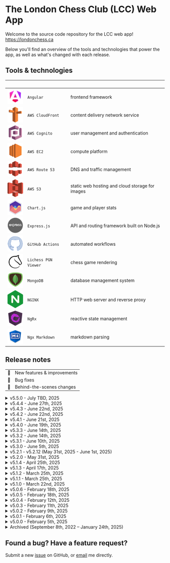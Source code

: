 # The London Chess Club (LCC) Web App

Welcome to the source code repository for the LCC web app! <https://londonchess.ca>

Below you'll find an overview of the tools and technologies that power the app, as well as what's changed with each release.

## Tools & technologies

|&nbsp;&nbsp;&nbsp;&nbsp;&nbsp;&nbsp;&nbsp;&nbsp;&nbsp;&nbsp;&nbsp;| | |
|-|-|-|
| [![Angular](readme-icons/angular.png)](https://angular.dev) | `Angular` | frontend framework |
| [![AWS Route 53](readme-icons/aws-route-53.png)](https://aws.amazon.com/route53) | `AWS CloudFront` | content delivery network service |
| [![AWS Cognito](readme-icons/aws-cognito.png)](https://aws.amazon.com/cognito) | `AWS Cognito` | user management and authentication |
| [![AWS EC2](readme-icons/aws-ec2.png)](https://aws.amazon.com/ec2) | `AWS EC2` | compute platform |
| [![AWS Route 53](readme-icons/aws-cloudfront.png)](https://aws.amazon.com/cloudfront) | `AWS Route 53` | DNS and traffic management |
| [![AWS S3](readme-icons/aws-s3.png)](https://aws.amazon.com/s3) | `AWS S3` | static web hosting and cloud storage for images |
| [![Chart.js](readme-icons/chartjs.png)](https://www.chartjs.org/) | `Chart.js` | game and player stats |
| [![Express.js](readme-icons/expressjs.png)](https://expressjs.com) | `Express.js` | API and routing framework built on Node.js |
| [![GitHub Actions](readme-icons/github.png)](https://github.com/features/actions) | `GitHub Actions` | automated workflows |
| [![Lichess PGN Viewer](readme-icons/lichess.png)](https://github.com/lichess-org/pgn-viewer) | `Lichess PGN Viewer` | chess game rendering |
| [![MongoDB](readme-icons/mongodb.png)](https://www.mongodb.com) | `MongoDB` | database management system  |
| [![NGINX](readme-icons/nginx.png)](https://nginx.org/en) | `NGINX` | HTTP web server and reverse proxy |
| [![NgRx](readme-icons/ngrx.png)](https://ngrx.io) | `NgRx` | reactive state management |
| [![Ngx Markdown](readme-icons/ngx-markdown.png)](https://github.com/jfcere/ngx-markdown) | `Ngx Markdown` | markdown parsing |

## Release notes

|     |                                   |
| --- | --------------------------------- |
| 🚀  | New features & improvements       |
| 🐛  | Bug fixes                         |
| 🔧  | Behind-the-scenes changes         |

<details>
<summary>v5.5.0 - July TBD, 2025</summary>

- 🚀 Add support for uploading and editing multiple images at a time
- 🚀 Expand website footer out to include a proper site map
- 🚀 Some minor adjustments to the website colour palette and removal of repeating gradients for improved rendering of app header, table headers and article grid cards
- 🚀 Display tooltip or admin controls menu on touch devices whenever a long-press touch event is detected
- 🐛 Various minor layout fixes in Navigation Bar and Form Error Icon components
- 🐛 Ensure member/event/article form data is properly reset when unsaved changes are cancelled
- 🐛 Prevent multiple of the same dialogs from layering and ensure all dialogs automatically close when the route changes
- 🔧 Create a new Indexed DB service to allow temporarily stored image data to be persisted on page reload

</details>

<details>
<summary>v5.4.4 - June 27th, 2025</summary>

- 🚀 Improve Navigation Bar icon styling
- 🐛 Ensure article banner image is loaded when navigating through 'More details' link on Schedule page
- 🔧 Increase test coverage on various reuseable components

</details>

<details>
<summary>v5.4.3 - June 22nd, 2025</summary>

- 🚀 Add this year's Lifetime Achievement Award recipients and remove incomplete sections from Lifetime and Champion pages
- 🐛 Ensure Markdown Renderer delays rendering of article until app-specific styles have been applied
- 🐛 Ensure image is only fetched when needed while on Article Viewer page
- 🐛 Fix a couple minor styling inconsistencies in the Article Form component

</details>

<details>
<summary>v5.4.2 - June 22nd, 2025</summary>

- 🐛 Prevent unnecessary image fetches

</details>

<details>
<summary>v5.4.1 - June 21st, 2025</summary>

- 🚀 When logged in as an admin, display headers in Members Table in the old order to allow for easier comparing & syncing
- 🐛 Refresh expiring images in batches to reduce load time

</details>

<details>
<summary>v5.4.0 - June 19th, 2025</summary>

- 🚀 Migrate from Feather icons to Material icons across the entire application
- 🚀 Implement dynamic sizing for admin control buttons based on `config.buttonSize` property
- 🚀 Apply icon-size mixin for consistent icon scaling and vertical alignment
- 🚀 Scale caption text in Image Viewer based on screen size
- 🚀 Combine first name and last name columns in Members Table
- 🐛 Fix icon sizing and positioning in various UI components
- 🐛 Automatically refresh presigned URLs for all images prior to their expiry to prevent broken image links
- 🔧 Upgrade all third-party packages to their latest versions
- 🔧 Increase test coverage on various reuseable components

</details>

<details>
<summary>v5.3.3 - June 14th, 2025</summary>

- 🐛 Ensure correct images are fetched during prefetching stage in Image Viewer
- 🔧 Enable source maps in preview and production environments

</details>

<details>
<summary>v5.3.2 - June 14th, 2025</summary>

- 🚀 Implement a prefetching strategy in Image Viewer for quicker image loading, and prevent unnecessary fetches where possible
- 🚀 A few minor aesthetic touch-ups in Image Viewer
- 🐛 Only update caption in the Image Viewer once the previous/next image has fully loaded
- 🐛 Ensure Champion page uses correct icon
- 🔧 Further increase test coverage for image-related components

</details>

<details>
<summary>v5.3.1 - June 10th, 2025</summary>

- 🐛 Minor improvements to Navigation Bar and Members Table
- 🔧 Simplify and future-proof local storage clean up logic
- 🔧 Increase test coverage for image-related components

</details>

<details>
<summary>v5.3.0 - June 5th, 2025</summary>

- 🚀 Various minor improvements and optimizations to images and the Image Viewer component
- 🚀 Display a shield icon next to the city champion in the Members Table
- 🚀 Add ability to copy article text with all the stylings intact
- 🔧 Upgrade to Angular v20 and update any dependencies with security vulnerabilities
- 🔧 Simplify notification flow and display toasts on a separate overlay layer for a cleaner architecture and better flexibility
</details>

<details>
<summary>v5.2.1 - v5.2.12 (May 31st, 2025 - June 1st, 2025)</summary>

- 🚀 Sort album images in Image Viewer component based on caption text
- 🐛 Various minor bug fixes
- 🔧 Test various local storage & CloudFront cache configurations, requiring repeated deployments and version bumps
- 🔧 Implement versioning on local storage keys to prevent the possibility of old state objects from being used
- 🔧 Remove unnecessary Angular Service Worker to prevent any undesired caching of stale data

</details>

<details>
<summary>v5.2.0 - May 31st, 2025</summary>

- 🚀 Allow multiple articles, events, members, and images to be viewed & edited simultaneously in multiple tabs
- 🚀 Add the ability for admins to edit image captions and album titles, as well as to delete photos directly from the Photo Viewer
- 🚀 Create new Lifetime Achievement Awards page to list all past recipients of the award
- 🚀 Support markdown blockquotes in articles
- 🚀 Choose more appropriate icons for some pages
- 🚀 Append `| LCC` to the end of browser tab page titles for all pages except the homepage
- 🚀 Improve handling of navigation to admin-only routes when not logged in
- 🔧 Various minor stability and performance improvements

</details>

<details>
<summary>v5.1.4 - April 25th, 2025</summary>

- 🔧 Reduce loading spinner limit to 2 seconds
- 🔧 Update some Angular packages

</details>

<details>
<summary>v5.1.3 - April 17th, 2025</summary>

- 🚀 Limit loading spinner to 5 seconds to keep application interactive in the event an API request hangs

</details>

<details>
<summary>v5.1.2 - March 25th, 2025</summary>

- 🚀 Update link to FIDE handbook

</details>

<details>
<summary>v5.1.1 - March 25th, 2025</summary>

- 🚀 Remove 'Active Tournament' and 'Rapid Tournament' event categories with 'Rapid Tournament (25 mins)' and 'Rapid Tournament (40 mins)'; add time control to 'Blitz Tournament' event category for consistency
- 🐛 Fix disabled button colour

</details>

<details>
<summary>v5.1.0 - March 22nd, 2025</summary>

- 🚀 Reorganize club information by incorporating a couple new sections on the About page, and adding raised cards with links on the Home page
- 🚀 Redesign Photo Grid and add support for albums
- 🚀 Improve table layout in About screen leadership section; list new assistant tournament director position under Coordinators
- 🚀 Add new [Code of Conduct](https://londonchess.ca/documents#lcc-code-of-conduct.pdf) document and redact personal information from board meeting documents
- 🚀 Add support for linking to any particular document on Documents page with # URL fragment (e.g. [londonchess.ca/documents#lcc-bylaws.pdf](https://londonchess.ca/documents#lcc-bylaws.pdf))
- 🚀 Add tooltip to document download icons and prevent default browser document reader from opening when clicked
- 🚀 Add a couple new photos from 2025 Rook's Revenge tournament
- 🚀 Increase size of link text and display underline animation when hovering over links
- 🚀 Increase allowable image upload file size to 4MB
- 🚀 Decrease load times by reducing the size of some excessively large static assets downloaded on initial load 
- 🚀 Replace full-width expansion panels on Games Archives page with buttons to make better use of the space
- 🔧 Upgrade to Angular v19.2.2
- 🔧 Upgrade third-party dependencies
- 🔧 Replace 'screen' with 'page' throughout codebase for more consistent naming

</details>

<details>
<summary>v5.0.6 - February 18th, 2025</summary>

- 🔧 Upgrade to Angular v19.1.7
- 🔧 Upgrade third-party dependencies and remove unused ones
- 🔧 Security upgrades

</details>

<details>
<summary>v5.0.5 - February 18th, 2025</summary>

- 🔧 Split Nav component into separate Navigation Bar and User Settings Menu components, and all dropdown-related logic into a dedicated Dropdown directive

</details>

<details>
<summary>v5.0.4 - February 12th, 2025</summary>

- 🔧 Integrate Plausible for outbound links, file downloads, hashed page paths and login button click events

</details>

<details>
<summary>v5.0.3 - February 11th, 2025</summary>

- 🔧 Fix README icons & begin prep work for new Photo Gallery 

</details>

<details>
<summary>v5.0.2 - February 9th, 2025</summary>

- 🚀 Add support for ordered lists and width settings on article images in markdown editor

</details>

<details>
<summary>v5.0.1 - February 6th, 2025</summary>

- 🐛 Minor bug fixes related to Members table sorting, app layout on mobile, and some funny business with icons in this README file

</details>

<details>
<summary>v5.0.0 - February 5th, 2025</summary>

- 🚀 Implement a 'sticky' app header to keep app banners and navigation buttons visible when scrolling down a page
- 🚀 Adjust layout and colour scheme in various places throughout app to remove any inconsistencies and generally improve the user experience (UX) 
- 🚀 Create a custom Date Picker component and implement in Event and Member Form component for date-related inputs
- 🚀 Redesign admin controls and make them accessible via a custom context menu (right-click); add a new bookmark control for a simpler way of adding and removing article bookmarks
- 🚀 Redesign article 'table of contents' section and have it auto-generate anchor links based on subheadings found in the article markdown data
- 🚀 Create a new Image Explorer component to allow admin users to reuse existing articles images and to delete any unused ones from the database
- 🚀 Create a new reusable Overlay service, with built-in mouse & key event listeners
- 🚀 Create a new reusable Dialog component, with a built-in header and further mouse & key event listeners
- 🚀 Redesign tooltips and dialogs, and support layered dialogs for contexts where a confirmation dialog needs to be displayed over another dialog
- 🐛 Prevent page reloads and smoothen scrolling behaviour when accessing anchor links (e.g. the `details` part of an article via `londonchess.ca/article123#details`)
- 🐛 Prevent various bugs that occurred occassionally when working with article banner images
- 🐛 Ensure clicking on admin controls and dialogs does not interact with any components below the overlay
- 🔧 Upgrade to Angular v19
- 🔧 Adapt Schedule, Members and Articles services for the new backend architecture
- 🔧 Move entire authentication flow to the new backend
- 🔧 Convert all frontend date types to either ISO 8601 date strings (standard dates in the format `YYYY-MM-DDTHH:MM:SS`) or `Moment` types in date-heavy contexts where lots of calculations may be needed
- 🔧 Consolidate all components, directives and pipes into more streamlined standalone components
- 🔧 Create custom `range` pipe for easier iteration over consecutive integers in templates
- 🔧 Clean up redundant code in Nav component
- 🔧 Improve error handling and provide more comprehensive error messages to notification toasts for easier debugging when needed
- 🔧 Rename 'Schedule' and 'Club Event' features and components to 'Event' wherever appropriate
- 🔧 Migrate deprecated `@import` rule to `@use`/`@forward` in prepararation for future release of Dart Sass 3.0.0, where `@import` will no longer be available
- 🔧 Migrate deprecated global built-in functions to use explicit `sass:` prefix
- 🔧 Migrate from Jasmine to Jest, and add unit tests for various components, pipes, validators, and utility functions
- 🔧 Update path aliases and remove redundant `.eslintrc` file
- 🔧 Improve efficiency of custom sorting algorithm (used for sorting members, club events and articles), add support for sorting by an additional secondary key, and handle certain edge cases more appropriately

</details>

<details>
<summary style="cursor: pointer">
Archived (September 8th, 2022 – January 24th, 2025)
</summary>

<details>
<summary>v4.1.12 - January 24th, 2025</summary>

- 🚀 Update About page with new membership fees for 2025–2028
- 🚀 Add 'Incremental Plan to Break Even' PDF to Documents

</details>

<details>
<summary style="cursor: pointer">
v4.1.11 - January 4th, 2025
</summary>

- 🚀 Update About page with 2025 executive committee, directors and coordinators
- 🚀 Update City Champion page with result from 2025 Championship 

</details>

<details>
<summary style="cursor: pointer">
v4.1.10 - January 3rd, 2025
</summary>

- 🚀 Add PGNs for LCC Championship Playoffs

</details>

<details>
<summary style="cursor: pointer">
v4.1.9 - November 30th, 2024
</summary>

- 🚀 Re-sort 2024 PGNs

</details>

<details>
<summary style="cursor: pointer">
v4.1.8 - November 30th, 2024
</summary>

- 🚀 Add PGNs for LCC Championship

</details>

<details>
<summary style="cursor: pointer">
v4.1.7 - November 19th, 2024
</summary>

- 🚀 Generate favicons and icons for a wider range of devices and themes
- 🚀 Improve safe mode notice text styling
- 🚀 Improve disabled button styling
- 🐛 Reverse logic of safe mode toggle switch in Member Editor form
- 🐛 Fix bug where a valid member ID in the URL was sometimes interpreted as invalid
- 🐛 Fix bug where sometimes previous event or member would be loaded up when editing

</details>

<details>
<summary style="cursor: pointer">
v4.1.6 - November 18th, 2024
</summary>

- 🔧 Upgrade Angular to `v18.2.12` and update all third-party packages & dev dependencies

</details>

<details>
<summary style="cursor: pointer">
v4.1.5 - November 17th, 2024
</summary>

- 🚀 Add ability to show/hide sensitive information when logged in as admin wherever personal details may be displayed
- 🚀 Improve how image placeholders are handled and prevent layout shifts from occurring during article loading process
- 🚀 Only display edit date on articles which were edited on a different date than the creation date
- 🐛 Always attempt to fetch the latest article, member or club event whenever the page is refreshed
- 🐛 Ensure single quotes appear as expected in article previews on Home and News pages
- 🔧 Simplify a lot of the logic around fetching and updating articles, members and club events

</details>

<details>
<summary style="cursor: pointer">
v4.1.4 - November 2nd, 2024
</summary>

- 🐛 Fix issue in Member Editor preventing new members from being added
- 🔧 Upgrade to Angular v18.1.0 and update some third-party packages

</details>

<details>
<summary style="cursor: pointer">
v4.1.3 - October 31st, 2024
</summary>

- 🚀 Improve links at the bottom of article pages and a few more minor improvements to Article Editor

</details>

<details>
<summary style="cursor: pointer">
v4.1.2 - October 31st, 2024
</summary>

- 🚀 Improve background/text contrast on disabled buttons
- 🚀 Add support for multi-line event descriptions
- 🚀 Various minor improvements to the Article Editor
- 🔧 Improve some naming conventions used throughout codebase

</details>

<details>
<summary style="cursor: pointer">
v4.1.1 - October 28th, 2024
</summary>

- 🚀 Add PGNs for round 7 of LCC Championship

</details>

<details>
<summary style="cursor: pointer">
v4.1.0 - October 23rd, 2024
</summary>

- 🚀 Add a 'Analyze in Lichess' button for games in the Game Archives page which redirects you to Lichess' analysis board with the full PGN loaded
- 🚀 Add 'Analyze this position' text to existing 'Analysis Board' button to help avoid confusion
- 🚀 Display opening and result stats for filtered games
- 🚀 Add support for null paths and tooltips to be passed in to Link component
- 🐛 Prevent left-right arrow keys from controlling scrollbar in the expansion panel when a game is focused since they already control previous/next move in the Lichess PGN Viewer
- 🐛 Add a newline character after the game termination marker, followed by an intentional blank line, to all PGNs in the Game Archives
- 🐛 Ensure embedded images in articles are responsive and are always displayed at max-width 

</details>

<details>
<summary style="cursor: pointer">
v4.0.19 - October 18th, 2024
</summary>

- 🚀 Add PGNs for round 6 of LCC Championship

</details>

<details>
<summary style="cursor: pointer">
v4.0.18 - October 14th, 2024
</summary>

- 🚀 Add PGNs for round 5 of LCC Championship

</details>

<details>
<summary style="cursor: pointer">
v4.0.17 - October 6th, 2024
</summary>

- 🐛 Fix formatting of all PGNs in the Game Archives

</details>

<details>
<summary style="cursor: pointer">
v4.0.16 - October 5th, 2024
</summary>

- 🚀 Add PGNs for round 4 of LCC Championship

</details>

<details>
<summary style="cursor: pointer">
v4.0.15 - October 4th, 2024
</summary>

- 🔧 Configure separate API endpoint for dev & prod environments 

</details>

<details>
<summary style="cursor: pointer">
v4.0.14 - September 28th, 2024
</summary>

- 🐛 Add PGNs for round 3 of LCC Championship (Sections C, D and E)

</details>

<details>
<summary style="cursor: pointer">
v4.0.13 - September 27th, 2024
</summary>

- 🐛 Add PGNs for round 3 of LCC Championship (Sections A and B)
- 🐛 Reduce padding around Lichess PGN Viewer menu options

</details>

<details>
<summary style="cursor: pointer">
v4.0.12 - September 22nd, 2024
</summary>

- 🐛 Update some game PGNs and add remainder of games from second round of LCC Championship
- 🐛 Sort 2024's PGNs by tournament round number

</details>

<details>
<summary style="cursor: pointer">
v4.0.11 - September 20th, 2024
</summary>

- 🐛 Update game PGNs from first round and add some PGNs from second round of LCC Championship

</details>

<details>
<summary style="cursor: pointer">
v4.0.10 - September 13th, 2024
</summary>

- 🐛 Add game PGNs from first round of LCC Championship

</details>

<details>
<summary style="cursor: pointer">
v4.0.9 - September 1st, 2024
</summary>

- 🐛 Ensure article content persists on page reload when composing or editing an article
- 🔧 Clean up some code related to the Loader Service
- 🔧 Update how external and mailto links are configured to better follow [HTML standard](https://html.spec.whatwg.org/multipage/text-level-semantics.html#the-a-element)

</details>

<details>
<summary style="cursor: pointer">
v4.0.8 - August 9th, 2024
</summary>

- 🚀 Update About page

</details>

<details>
<summary style="cursor: pointer">
v4.0.7 - August 5th, 2024
</summary>

- 🚀 Improve admin user authentication error handling and how toast notifications are displayed when the error message is long
- 🐛 Fix bug where Article and Members pages would sometimes hang while loading

</details>

<details>
<summary style="cursor: pointer">
v4.0.6 - August 4th, 2024
</summary>

- 🚀 Display scores next to players' names in the PGN viewer component
- 🚀 Add the ability to filter games in the Game Archives page by first/last name, whether the player was White or Black, and the number of moves 

</details>

<details>
<summary style="cursor: pointer">
v4.0.5 - July 5th, 2024
</summary>

- 🔧 Add step in GitHub action workflow to automatically invalidate CloudFront distribution whenever updating the production website S3

</details>

<details>
<summary style="cursor: pointer">
v4.0.4 - July 2nd, 2024
</summary>

- 🔧 Switch to `pnpm` and set up dedicated GitHub Actions workflows for preview and production static hosting buckets on S3
- 🔧 Set up basic unit tests

</details>

<details>
<summary style="cursor: pointer">
v4.0.3 - June 29th, 2024
</summary>

- 🚀 Remember user's show/hide past events preference in the Schedule component
- 🐛 Ensure browser back button takes you back to the top of the article after navigating to a page anchor via the article's table of contents
- 🐛 Fix Link List component's header colour theming

</details>

<details>
<summary style="cursor: pointer">
v4.0.2 - June 27th, 2024
</summary>

- 🚀 Improve colour contrast in warning toasts
- 🐛 Send prefetch request with appropriate headers to article images API to prevent the need for CORS browser plug-ins when creating/editing articles

</details>

<details>
<summary style="cursor: pointer">
v4.0.1 - June 26th, 2024
</summary>

- 🚀 Some minor styling touch-ups
- 🚀 Only display an article has been edited if it's at least 5 minutes after the creation time
- 🚀 Remove all 'MB' and empty {Fritz} annotations from archived games' PGNs

</details>

<details>
<summary style="cursor: pointer">
v4.0.0 - June 25th, 2024
</summary>

- 🚀 Upgrade to Angular v18
- 🚀 Overhaul redesign of colour theming throughout app
- 🚀 Revamp the user settings dropdown menu (top-right of app header)
- 🚀 Revamp the upcoming event banner (top of screen), and do not show again for at least 24 hours once it's been clicked
- 🚀 Introduce a dark mode, and add ability to toggle theme from the dropdown menu, defaulting to the user's browser preferences
- 🚀 Minor improvements to various UI components: buttons, tooltips, toasts, forms, screen headers, modification info boxes, event alert banners, and the page loading spinner
- 🐛 Fix layout issue on Game Archives page
- 🐛 Fix layout issue in app header when viewing app on a large screen
- 🔧 Simplify some CSS Flex code throughout codebase and remove other redundant/unused styles

</details>

<details>
<summary style="cursor: pointer">
v3.3.2 - May 25th, 2024
</summary>

- 🚀 Add more recent games (from 2017 to 2023) to club game archives
- 🚀 Various minor improvements to spruce up the Game Archives page
- 🐛 Fix a bug which made only a handful of game PGNs accessible in each expansion panel

</details>

<details>
<summary style="cursor: pointer">
v3.3.1 - May 3rd, 2024
</summary>

- 🚀 Add support for linking scheduled club events to an article where more details can be found

</details>

<details>
<summary style="cursor: pointer">
v3.3.0 - May 2nd, 2024
</summary>

- 🚀 Highlight the London Chess Championship event in the new homepage welcome section
- 🚀 Improve styling of notification toasts
- 🐛 Fix a bug which sometimes caused the page to redirect to a 404 error page
- 🐛 Fix a bug which prevented the user from navigating to the same anchor (section) of an article multiple times consecutively
- 🔧 Overhaul redesign of AWS Cognito admin authentication and password change flows

</details>

<details>
<summary style="cursor: pointer">
v3.2.0 - April 30th, 2024
</summary>

- 🚀 Revamp home screen with a more user-friendly layout and links to club's Instagram page and noticeboard on WhatsApp
- 🚀 Improve website SEO by 1) including more meaningful text within `<noscript>` tags for better description in SERPs, 2) using `<h1>` tags in Screen Header component, and 3) adding more meta tags to root index.html file
- 🚀 Dynamically generate metadata and title for each individual screen so that screen-specific titles appear in the browser tab (e.g. tab now says 'Members' when viewing the members table)
- 🔧 Implement module lazy-loading for a quicker initial load
- 🔧 Refactor website routing to split add/edit/view screens as variants of their parent member/article/event screens instead of standalone screens, and create dedicated member/article/event routing modules to handle their routing instead of a single app-level routing module
- 🔧 Refactor club map component to follow best practices with latest Google Maps API changes
- 🔧 Improve console log and error handling

</details>

<details>
<summary style="cursor: pointer">
v3.1.3 - April 24th, 2024
</summary>

- 🚀 Post PDFs of minutes from club's first three board meetings, as well as the club's bylaws
- 🚀 Change scrollbar colour to grey
- 🚀 Change article 'sticky' icon to be a bookmark
- 🐛 Ensure the next club event (in the app banner as well as the highlighted row on the Schedule screen) changes over at 9:00pm EST instead of midnight on Friday UTC time (which is currently equivalent to 7:00pm EST)
- 🔧 Replace `moment.js` library with `moment-timezone`, and improve date formatting algorithm

</details>

<details>
<summary style="cursor: pointer">
v3.1.2 - April 15th, 2024
</summary>

- 🐛 Fix a bug where scheduled club events would get sorted by date in the reverse order

</details>

<details>
<summary style="cursor: pointer">
v3.1.1 - April 14th, 2024
</summary>

- 🚀 Display provisional peak ratings in Members Table in regular `XXXX/X` format instead of converting to `(provisional)` fallback text
- 🐛 Several minor improvements and bug fixes related to article/member/event editing as well as image URL/file retrieval
- 🐛 Fix a bug where the Members Table would unsort itself after a member was edited or deleted

</details>

<details>
<summary style="cursor: pointer">
v3.1.0 - April 14th, 2024
</summary>

- 🚀 Implement article image placeholders and URL source fallbacks for better UX and to help prevent layout shift on page load when an image source is not loadable or unavailable
- 🚀 Keep admin user on the Add Member and Add Event pages after a new item (member/event) has been successfully created, to prevent them from having to re-navigate to the page each time when adding multiple items
- 🚀 Style scrollbars more consistently across app
- 🚀 Add ability to revert chosen article banner image when creating/editing an article
- 🚀 Retain form state on page refresh, and store chosen image's URL in local storage
- 🐛 Fix bug preventing admin user from setting an image on a new article
- 🔧 Major rework of the article image presigned URL/ image file serialization
- 🔧 Implement new navigation flow to help differentiate between deep-linking and page refreshing, which require slightly different page setup logic

</details>

<details>
<summary style="cursor: pointer">
v3.0.12 - April 3rd, 2024
</summary>

- 🐛 Fix bug with article view & edit navigation

</details>

<details>
<summary style="cursor: pointer">
v3.0.11 - April 3rd, 2024
</summary>

- 🐛 Fix some security vulnerabilities

</details>

<details>
<summary style="cursor: pointer">
v3.0.10 - April 2nd, 2024
</summary>

- 🚀 Save working progress in forms so that refreshing the page does not return the form to the item's original state
- 🚀 When linking directly to a 'create' or 'edit' screen for an item that could not be found in the store, make an API call to fetch that item before resorting to redirecting the user to another screen. This will allow the user to send links that take you directly to a specific article - the full collection of articles doesn't need to first be fetched from the database for this to work anymore
- 🐛 Fix bug where non-admin users were able to access certain 'edit' screens (in readonly mode)
- 🔧 Reorganize app's reusable utility functions
- 🔧 Add `type` modifier to certain imports and exports to future-proof app in the event that a transpiler (such as Babel or Vite) is introduced and it becomes unclear which imports/exports should be available at runtime (see: [this article](https://typescript-eslint.io/blog/consistent-type-imports-and-exports-why-and-how/))
- 🔧 Refactor `*ngFor` and `*ngIf` directives to Angular's new `@for` and `@if` control-flow syntax for better DX and a slightly smaller bundle size since the new syntax is built into the template engine
- 🔧 Add `readonly` modifier to all imported types and methods used in templates or help prevent accidental overwrites

</details>

<details>
<summary style="cursor: pointer">
v3.0.9 - March 12th, 2024
</summary>

- 🚀 Add a link in the app footer to the club's Instagram page
- 🚀 Display a loading spinner whenever any database operation takes place, such as updating an article or deleting an event
- 🚀 Change lecture event tag colour to blue to help differentiate from blitz tournament tags
- 🚀 After an article has been published or edited, navigate the admin user to that article instead of the News screen
- 🚀 After an article has been deleted, only navigate the user to the News screen if they're coming from the Article View screen
- 🐛 Ensure members table remains sorted after a create/edit/delete operation has completed
- 🔧 Rename all requesting database actions, changing prefix from 'load' to 'fetch'

</details>

<details>
<summary style="cursor: pointer">
v3.0.8 - March 11th, 2024
</summary>

- 🚀 Add support for linking to sections of article pages
- 🚀 Revert club map back to Google Maps' default red marker styling and improve marker's longitude and latitude co-ordinates
- 🔧 Update Angular Google Maps library to `v17.3.0-rc.0` and replace deprecated `map-marker` with `advanced-map-marker` HTML element

</details>

<details>
<summary style="cursor: pointer">
v3.0.7 - March 10th, 2024
</summary>

- 🐛 Reinstate Angular Service Worker to prevent page from not being found when deep-linking into subroutes such as `/members` or `/news`

</details>

<details>
<summary style="cursor: pointer">
v3.0.6 - March 9th, 2024
</summary>

- 🐛 Fix issue where Members table sometimes hangs when sorting

</details>

<details>
<summary style="cursor: pointer">
v3.0.5 - March 9th, 2024
</summary>

- 🚀 Replace 100-items per page option in paginator component with one that allows user to see _all_ table items at once
- 🐛 Remove the option to install a bootable version of the website, and all ngsw (Angular Service Worker) related code

</details>

<details>
<summary style="cursor: pointer">
v3.0.4 - March 2nd, 2024
</summary>

- 🐛 Fix minor alignment issue in app footer

</details>

<details>
<summary style="cursor: pointer">
v3.0.3 - March 2nd, 2024
</summary>

- 🔧 Test out new website update notification process with change introduced in v3.0.2

</details>

<details>
<summary style="cursor: pointer">
v3.0.2 - March 2nd, 2024
</summary>

- 🐛 No longer force user from refreshing the page when a new version of the website becomes available, and instead only display a notification in the app footer that a new version is available

</details>

<details>
<summary style="cursor: pointer">
v3.0.1 - February 5th, 2024
</summary>

- 🚀 Migrate archived games (1974-2000) from old website
- 🚀 Update City Champion screen with result from 2023 Championship match

</details>

<details>
<summary style="cursor: pointer">
v3.0.0 - January 24th, 2024
</summary>

- 🚀 Upgrade to Angular v17
- 🚀 Show loading spinner over Photo Gallery photo while it loads
- 🚀 Create a PGN viewer widget and use to display archived games in new Game Archives screen
- 🐛 Remove spaces between link text and any punctuation that follows

</details>

<details>
<summary style="cursor: pointer">
v2.2.5 - January 18th, 2024
</summary>

- 🚀 Update main contact email to `welcome@londonchess.ca`

</details>

<details>
<summary style="cursor: pointer">
v2.2.4 - January 17th, 2024
</summary>

- 🚀 Add next/previous image buttons on Photo Gallery screen
- 🔧 Refactor ImageOverlay state as a general Photos state, and add more photo-related actions and selectors

</details>

<details>
<summary style="cursor: pointer">
v2.2.3 - January 17th, 2024
</summary>

- 🚀 Display each member's last update date in the members table
- 🚀 Carry over some markdown table features to the members table (i.e. horizontal scrollbar and larger font sizes)
- 🐛 Fix issue preventing admin user from adding a new member without supplying certain optional properties
- 🐛 Fix paginator tooltip text
- 🔧 Consolidate/remove repeated or no longer used table code

</details>

<details>
<summary style="cursor: pointer">
v2.2.2 - January 12th, 2024
</summary>

- 🐛 Fix various bugs which sometimes prevented an admin user from posting or editing an article
- 🔧 Improve some NgRx action names following v2.2.0's navigation refactor

</details>

<details>
<summary style="cursor: pointer">
v2.2.1 - January 11th, 2024
</summary>

- 🚀 Add fun chess pieces graphic to app header and update header font
- 🚀 Increase number of articles shown on the Home screen from 4 to 5
- 🐛 Prevent tooltips from displaying out of screen's bounds

</details>

<details>
<summary style="cursor: pointer">
v2.2.0 - January 9th, 2024
</summary>

- 🚀 Add ability to open any linkable item in a new tab by ctrl-clicking, and also display URL in browser on hover (previously was only possible on certain standard text links)
- 🚀 Various minor improvements to admin user dropdown component
- 🚀 Scroll to top of screen after toggling past events in the Schedule screen
- 🚀 Brief update on 2023 Championship Match (more details and photos to follow)
- 🔧 Refactor navigation logic throughout app to make better use of Angular's routing features
- 🔧 Leverage NgNeat's `until-destroy` library for a neater way to unsubscribe from observables when a component is destroyed

</details>

<details>
<summary style="cursor: pointer">
v2.1.0 - December 31st, 2023
</summary>

- 🚀 Add support for 'sticky' articles, allowing admins to bump up selected articles to the top of the list
- 🚀 Auto-expire warning toasts (red notifications in bottom-left of screen) just as with success toasts
- 🚀 Navigate to Home screen when clicking on either London Chess Club logo or text in main app header, and always in the current browser tab
- 🐛 Fix bug causing unsaved changes dialog from appearing when editing an article, even when it was returned to its original state
- 🐛 Fix some broken links on the About screen, and make sure they open up in a new tab when expected

</details>

<details>
<summary style="cursor: pointer">
v2.0.4 - December 23rd, 2023
</summary>

- 🐛 Fix some layout issues on Article Viewer screen
- 🐛 Fix timezone of default 'created by' & 'last edited by' dates for member edits when value is not found in database
- 🔧 Revert table width hacks in Markdown Renderer component now that layout has been corrected

</details>

<details>
<summary style="cursor: pointer">
v2.0.3 - December 22nd, 2023
</summary>

- 🐛 Fix some typos on the About screen
- 🐛 Ensure article banner images can be fetched through both HTTP and HTTPS and on all environments

</details>

<details>
<summary style="cursor: pointer">
v2.0.2 - December 20th, 2023
</summary>

- 🔧 Revert changes made in v2.0.1 to test out effects of the directive in the `index.html`

</details>

<details>
<summary style="cursor: pointer">
v2.0.1 - December 20th, 2023
</summary>

- 🐛 Use `upgrade-insecure-requests` directive to ensure article images endpoint can be reached via HTTP on both staging and prod environments

</details>

<details>
<summary style="cursor: pointer">
v2.0.0 - December 20th, 2023
</summary>

- 🚀 Make adjustments to this README.md prior to v2.0.0 launch
- 🚀 Move About screen to after Home screen in the navigation tabs
- 🚀 Improve About screen layout and content
- 🚀 Display only future events in Schedule by default, with an option to show past events
- 🐛 Fix issue which prevented article banner images from being fetched using secure connection (HTTPS protocol)
- 🐛 Correct club event date-time tiemzone calculations which were causing Thursday club event dates to show up as Wednesday
- 🐛 Fix Angular Service Worker issues when app is running on a production environment
- 🐛 Fix bug which prevented form validation icon from appearing in Create/Edit Event screen
- 🔧 Split `utils.ts` into more categorized util files, and leverage `moment.js` library for better date-time calculations

</details>

<details>
<summary style="cursor: pointer">
v1.6.8-beta - December 19th, 2023
</summary>

- 🚀 Update content on About screen
- 🚀 Update content on Champion screen
- 🐛 Fix password change bug
- 🔧 Update `manifest.webmanifest` file

</details>

<details>
<summary style="cursor: pointer">
v1.6.7-beta - December 18th, 2023
</summary>

- 🚀 Make member's year of birth field visible only to admins
- 🐛 Correct peak rating calculation for when a member's rating is edited
- 🐛 Ensure current date in new member empty form template correctly uses local timezone and not UTC time

</details>

<details>
<summary style="cursor: pointer">
v1.6.6-beta - December 17th, 2023
</summary>

- 🚀 Add a 'report a bug' link to the website footer
- 🚀 Limit banner image height so that it doesn't expand too much on larger screens
- 🐛 Fix bug preventing new banner images from being uploaded in some scenarios

</details>

<details>
<summary style="cursor: pointer">
v1.6.5-beta - December 16th, 2023
</summary>

- 🚀 Add support for hyperlinks and bullet points in article bodies
- 🚀 Minor revamping of home screen, about screen, and app header
- 🚀 Update some static content on about screen
- 🐛 Fix some minor layout bugs in Article Grid component
- 🐛 Fix bug causing unsaved changes modal to appear after successfully updating a member
- 🐛 Display correct 6:00 PM start time in banner alert message

</details>

<details>
<summary style="cursor: pointer">
v1.6.4-beta - December 12th, 2023
</summary>

- 🚀 Sort articles based on creation date
- 🚀 Hide more markdown characters from article body preview in Article Grid
- 🐛 Only show article edit date if different from creation date
- 🐛 Ensure new lines are at least preserved with HTML 'break' tags for now

</details>

<details>
<summary style="cursor: pointer">
v1.6.3-beta - December 10th, 2023
</summary>

- 🚀 Update schedule event types; add icon beside championship type
- 🐛 Fix various small bugs in Event Form component

</details>

<details>
<summary style="cursor: pointer">
v1.6.2-beta - December 9th, 2023
</summary>

- 🚀 Improve styling on divider lines used throughout app
- 🐛 Fix layout of Modification Info component, particularly for small devices
- 🐛 Fix bug where the create/edit member form incorrectly detected changes in the member's details

</details>

<details>
<summary style="cursor: pointer">
v1.6.1-beta - December 9th, 2023
</summary>

- 🐛 Fix bug causing embedded tables in articles to mess up the screen layout

</details>

<details>
<summary style="cursor: pointer">
v1.6.0-beta - December 7th, 2023
</summary>

- 🚀 Revamp top-right dropdown user menu
- 🚀 In the admin-only article/event/member edit forms, display author's name next to each article/event/member; display in the new user dropdown menu as well
- 🚀 Various minor layout improvements in form and toaster components
- 🔧 Improve user login and Cognito auth flow
- 🔧 Overhaul refactor of item creation and update dates to support JS Date objects, as well as store and read items' new creation & update details

</details>

<details>
<summary style="cursor: pointer">
v1.5.3-beta - December 2nd, 2023
</summary>

- 🚀 Improve modal (pop-up) button colour scheme
- 🐛 Fix bug where long links in the article body would break the layout on small devices

</details>

<details>
<summary style="cursor: pointer">
v1.5.2-beta - December 1st, 2023
</summary>

- 🔧 Increase production budgets in `angular.json` to accomodate for the new icon library

</details>

<details>
<summary style="cursor: pointer">
v1.5.1-beta - December 1st, 2023
</summary>

- 🚀 Add support for LCC-styled markdown tables in articles' content section
- 🚀 Replace CDS with Angular Feather library for icons
- 🚀 Increase limit on article body length and align text left in markdown preview section of Article Editor
- 🐛 Prevent user menu dropdown icon from displaying above the image previews when an image is selected in the Photo Gallery
- 🔧 Remove all dependencies to Clarity Design System library and replace with a more lightweight alternative solutions jfor icons

</details>

<details>
<summary style="cursor: pointer">
v1.5.0-beta - December 1st, 2023
</summary>

- 🚀 Add support for markdown in articles!
- 🐛 Fix various minor layout bugs on News and Photo Gallery screens
- 🐛 Restrict article banner image size to 1MB to ensure image uploads do not fail
- 🐛 Ensure dates used to determine upcoming events are compared correctly
- 🔧 Clean up various warnings showing up in the console, related to issues with the webmanifest and common JS packages

</details>

<details>
<summary style="cursor: pointer">
v1.4.5-beta - November 22nd, 2023
</summary>

- 🐛 Fix various minor bugs on Photo Gallery screen

</details>

<details>
<summary style="cursor: pointer">
v1.4.4-beta - November 22nd, 2023
</summary>

- 🚀 Improve typography and layout of Schedule and Nav components
- 🚀 Add more photos and archive links to Photo Gallery screen
- 🚀 Improve styling of 'secondary' buttons throughout app
- 🐛 Fix various minor bugs on Article Editor and Article Viewer screens
- 🔧 Revamp this `README` file and issue tickets for upcoming full release (v2.0.0)
- 🔧 Reorganize `layout` style partials

</details>

<details>
<summary style="cursor: pointer">
v1.4.3-beta - November 19th, 2023
</summary>

- 🚀 Display next event as a banner with option to link to that particular event on the Schedule screen
- 🚀 Improve how images are displayed on small devices
- 🚀 Add more event categories and only display upcoming events on the Home screen
- 🐛 Ensure admin control buttons don't propagate and trigger click events on their parent components
- 🔧 Create a `formatDate` pipe that invokes the `formatDate` utility function

</details>

<details>
<summary style="cursor: pointer">
v1.4.2-beta - November 16th, 2023
</summary>

- 🚀 Automatically log in after a successful password change, redirect user to Home screen, and hide sensitive information from Redux Devtools
- 🐛 Fix bug preventing user from accessing add member, add article and add event screens
- 🐛 Fix bug causing 'Last edited: Invalid Date' to be displayed after creating a new article

</details>

<details>
<summary style="cursor: pointer">
v1.4.1-beta - November 15th, 2023
</summary>

- 🚀 Add tables for executive committee and board of directors
- 🚀 Fix table column widths for all breakpoints to prevent layout shifts when sorting and awkward gaps between columns
- 🐛 Fix some small layout bugs on Champion screen
- 🐛 Fix bug preventing user menu to open

</details>

<details>
<summary style="cursor: pointer">
v1.4.0-beta - November 13th, 2023
</summary>

- 🚀 Overhaul layout upgrades on all screens
- 🔧 Implement power-of-2 't-shirt size' naming conventions for spacing style rules, including paddings, margins and flex gaps
- 🔧 Update some copy
- 🔧 Remove unnecessary/ unused style sheet partials

</details>

<details>
<summary style="cursor: pointer">
v1.3.3-beta - November 5th, 2023
</summary>

- 🚀 Update production environment variable for article images endpoint to not include port number now that nginx reverse proxy is set up

</details>

<details>
<summary style="cursor: pointer">
v1.3.2-beta - November 4th, 2023
</summary>

- 🚀 Update production environment variable for article images endpoint to use IP address of server running on the new EC2 instance

</details>

<details>
<summary style="cursor: pointer">
v1.3.1-beta - November 1st, 2023
</summary>

- 🔧 Update `README` and `.gitignore` files

</details>

<details>
<summary style="cursor: pointer">
v1.3.0-beta - October 30th, 2023
</summary>

- 🚀 Support banner images for articles
- 🚀 Create an Article Viewer screen to display the entire article whenever one is selected in the Article Grid
- 🚀 Remove unnecessary 'subtitle' field
- 🚀 Improve screen layouts for XL-wide devices
- 🚀 Improve truncation logic and support truncation by line count
- 🚀 Modify all toast titles to make them more distinct from notification descriptions directly below
- 🐛 Fix bug causing forms to submit twice when using the 'enter' key
- 🐛 Fix bug preventing new password from being sent to the server

- 🔧 Use generic types for `ServiceResponse`'s payload property for better type safety

</details>

<details>
<summary style="cursor: pointer">
v1.2.0-beta - October 4th, 2023
</summary>

- 🚀 Support submitting via 'enter' key in all forms
- 🚀 Add ability to return to the previous screen and request a new code after an email has already been entered
- 🐛 Revert changes to algorithm of 'kebabize' helper function, ensuring that the correct CSS classes are added in the Members Table component
- 🐛 Ensure all validator functions work as expected again, after major code refactor in the previous release

- 🔧 Simplify handling of form validation messages

</details>

<details>
<summary style="cursor: pointer">
v1.1.0-beta - August 31st, 2023
</summary>

- 🚀 Embed Google Maps map of club location
- 🔧 Enforce strict typing and apply better formatting in all files using new ESLint, Prettier and Beautify set up
- 🔧 Update and clean up this `README` file
- 🔧 Ensure all functions have an explicit return type

</details>

<details>
<summary style="cursor: pointer">
v1.0.0-beta - September 26th, 2022
</summary>

- 🐛 Revert accidental removal of DevTools module property 'logOnly' to re-disable all but logs when in a production environment
- 🔧 Clean up comments throughout codebase
- 🔧 Add any missing information to this `README` file

</details>

<details>
<summary style="cursor: pointer">
v0.8.2-alpha - September 22nd, 2022
</summary>

- 🚀 Add 'date created' and 'date edited' information to article cards
- 🚀 Improve date formatting in schedule component
- 🚀 Centre admin control links displayed above the schedule, members, and article grid components
- 🚀 Sanitize any actions in NgRx DevTools that include sensitive information
- 🔧 Remove any unused code from article grid and article form components and resize the cards that make up the article grid
- 🔧 Clean up `.gitignore` file

</details>

<details>
<summary style="cursor: pointer">
v0.8.1-alpha - September 13th, 2022
</summary>

- 🚀 Implement custom trackBy function to improve performance of ngFor directive's tracking algorithm
- 🐛 Correct faulty date format conversions used in schedule component
- 🔧 Wrap `createEffect()` callbacks with `return` for easier debugging

</details>

<details>
<summary style="cursor: pointer">
v0.8.0-alpha - September 8th, 2022
</summary>

- 🚀 Integrate an NgRx (redux-based) infrastructure for state management
- 🚀 Integrate various backend solutions through AWS, including: DynamoDB for a NoSQL database, Cognito and IAM for user authentication and authorization, API Gateway and Lambda functions for HTTP request manipulation and routing, S3 for static hosting, CodeBuild for an automated CI/CD pipeline triggered directly by GitHub PR merges, and Route 53 and CloudFront for DNS record management, CDN services, and traffic management
- 🚀 Implement an assortment of basic UI/UX features, such as toast notifications, modals (pop-ups) for action confirmation, an alert bar at the top of the screen, and a loading spinner for when data is being fetched from the database
- 🚀 Implement a standard nav bar to route to the various screens available, including an icon-only view on smaller devices, and a user account section to house any account-specific information and actions
- 🚀 Implement user sign up, login, and change password flows, granting LCC committee members admin access to perform Create, Read, Update and Delete (CRUD) actions on any data which is regularly updated: currently members, articles, and scheduled events
- 🚀 Implement basic members table and paginator components, fully fitted with sorting and filtering algorithms
- 🚀 _(Work in progress)_ Implement basic database CRUD functionality and a responsive grid layout for articles
- 🚀 Implement basic CRUD functionality and a responsive table layout for all club events stored in the database
- 🚀 Create a responsive grid layout to organize the most commonly sought information about the club
- 🚀 Create a responsive grid layout to house photos from club meetings and club-organized events, including the functionality to enlarge photos in an image overlay 'preview' mode
- 🚀 Create a responsive grid layout to showcase only the most pertinent information from other screens (such as only the next 4 events from the schedule, and a more limited amount of photos from the photo gallery)

</details>
</details>

## Found a bug? Have a feature request?

Submit a new [issue](https://github.com/mwiraszka/LondonChessClub/issues) on GitHub, or [email](mailto:michal@londonchess.ca?subject=LCC%20Website) me directly.
